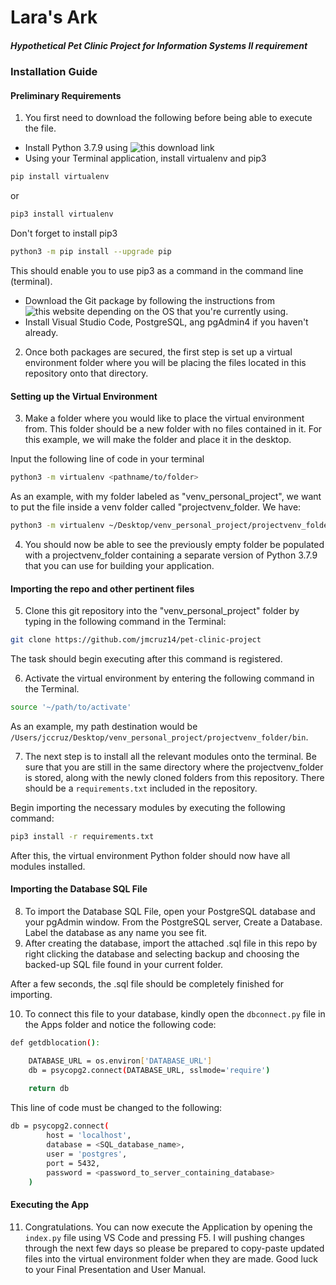 # Lara's Ark
##### Hypothetical Pet Clinic Project for Information Systems II requirement

### Installation Guide

#### Preliminary Requirements
1. You first need to download the following before being able to execute the file.
- Install Python 3.7.9 using ![this download link](https://www.python.org/downloads/release/python-379/)
- Using your Terminal application, install virtualenv and pip3

```sh
pip install virtualenv
```
or
```sh
pip3 install virtualenv
```

Don't forget to install pip3
```sh
python3 -m pip install --upgrade pip
```
This should enable you to use pip3 as a command in the command line (terminal).

- Download the Git package by following the instructions from ![this website](https://git-scm.com/downloads) depending on the OS that you're currently using.
- Install Visual Studio Code, PostgreSQL, ang pgAdmin4 if you haven't already.

2. Once both packages are secured, the first step is set up a virtual environment folder where you will be placing the files located in this repository onto that directory.

#### Setting up the Virtual Environment
3. Make a folder where you would like to place the virtual environment from. This folder should be a new folder with no files contained in it. For this example, we will make the folder and place it in the desktop.

Input the following line of code in your terminal
```sh
python3 -m virtualenv <pathname/to/folder>
```
As an example, with my folder labeled as "venv_personal_project", we want to put the file inside a venv folder called "projectvenv_folder. We have:
```sh
python3 -m virtualenv ~/Desktop/venv_personal_project/projectvenv_folder
```

4. You should now be able to see the previously empty folder be populated with a projectvenv_folder containing a separate version of Python 3.7.9 that you can use for building your application.

#### Importing the repo and other pertinent files
5. Clone this git repository into the "venv_personal_project" folder by typing in the following command in the Terminal:
```sh
git clone https://github.com/jmcruz14/pet-clinic-project
```
The task should begin executing after this command is registered.

6. Activate the virtual environment by entering the following command in the Terminal.

```sh
source '~/path/to/activate'
```
As an example, my path destination would be `/Users/jccruz/Desktop/venv_personal_project/projectvenv_folder/bin`.

7. The next step is to install all the relevant modules onto the terminal. Be sure that you are still in the same directory where the projectvenv_folder is stored, along with the newly cloned folders from this repository. There should be a `requirements.txt` included in the repository.

Begin importing the necessary modules by executing the following command:
```sh
pip3 install -r requirements.txt
```

After this, the virtual environment Python folder should now have all modules installed. 

#### Importing the Database SQL File

8. To import the Database SQL File, open your PostgreSQL database and your pgAdmin window. From the PostgreSQL server, Create a Database. Label the database as any name you see fit.
9. After creating the database, import the attached .sql file in this repo by right clicking the database and selecting backup and choosing the backed-up SQL file found in your current folder.

After a few seconds, the .sql file should be completely finished for importing.

10. To connect this file to your database, kindly open the `dbconnect.py` file in the Apps folder and notice the following code:

```sh
def getdblocation():

    DATABASE_URL = os.environ['DATABASE_URL']
    db = psycopg2.connect(DATABASE_URL, sslmode='require')
    
    return db
```

This line of code must be changed to the following:

```sh
db = psycopg2.connect(
        host = 'localhost',
        database = <SQL_database_name>,
        user = 'postgres',
        port = 5432,
        password = <password_to_server_containing_database>
    )
```
#### Executing the App
11. Congratulations. You can now execute the Application by opening the `index.py` file using VS Code and pressing F5. I will pushing changes through the next few days so please be prepared to copy-paste updated files into the virtual environment folder when they are made. Good luck to your Final Presentation and User Manual.

